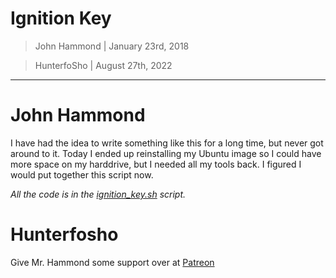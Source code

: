 # Ignition Key


> John Hammond | January 23rd, 2018

> HunterfoSho  | August 27th, 2022
------------

# John Hammond

I have had the idea to write something like this for a long time, but never got around to it. Today I ended up reinstalling my Ubuntu image so I could have more space on my harddrive, but I needed all my tools back. I figured I would put together this script now.

*All the code is in the [ignition_key.sh](ignition_key.sh) script.*

# Hunterfosho

Give Mr. Hammond some support over at [Patreon](https://www.patreon.com/johnhammond010)